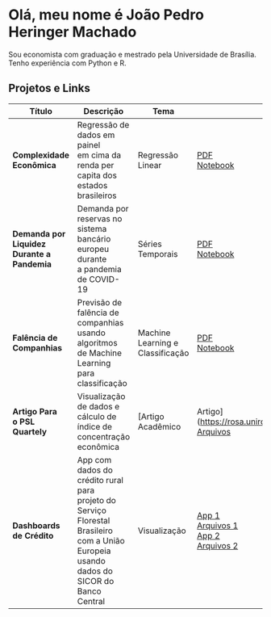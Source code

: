 # Olá, meu nome é João Pedro Heringer Machado 

Sou economista com graduação e mestrado pela Universidade de Brasília. Tenho experiência com Python e R. 

## Projetos e Links

|Título|Descrição|Tema|Links|
|---|---|---|---|
|**Complexidade <br> Econômica**| Regressão de dados em painel <br> em cima da renda per <br> capita dos estados brasileiros|Regressão Linear| [PDF](https://github.com/jpeconomia/exports-complexity/blob/main/Complexidade%20econ%C3%B4mica%20e%20renda%20per%20capita.pdf) <br> [Notebook](https://github.com/jpeconomia/exports-complexity/blob/main/Complexidade%20econ%C3%B4mica%20e%20renda%20per%20capita.ipynb)|
|**Demanda por Liquidez <br> Durante a Pandemia**|Demanda por reservas no sistema <br> bancário europeu durante <br> a pandemia de COVID-19|Séries <br> Temporais|[PDF](https://github.com/jpeconomia/dados-de-liquidez/blob/main/Liquidity%20data.pdf) <br> [Notebook](https://github.com/jpeconomia/dados-de-liquidez/blob/main/Liquidity%20data.ipynb)|
|**Falência de <br> Companhias**|Previsão de falência de <br> companhias usando algoritmos <br> de Machine Learning para <br> classificação|Machine <br> Learning e <br> Classificação|[PDF](https://github.com/jpeconomia/ML-classification/blob/main/Company%20Bankruptcy.pdf) <br> [Notebook](https://github.com/jpeconomia/ML-classification/blob/main/Company%20Bankruptcy.ipynb)|
|**Artigo Para <br> o PSL Quartely**|Visualização de dados e <br> cálculo de índice de <br> concentração econômica|[Artigo <br> Acadêmico|Artigo](https://rosa.uniroma1.it/rosa04/psl_quarterly_review/article/view/18916/17291) <br> [Arquivos](https://github.com/jpeconomia/artigo-PSL)|
|**Dashboards de Crédito**|App com dados do crédito rural para <br> projeto do Serviço Florestal Brasileiro <br> com a União Europeia usando <br> dados do SICOR do Banco Central|Visualização|[App 1](https://app-credito-programas.onrender.com/) <br> [Arquivos 1](https://github.com/jpeconomia/app-credito-programas) <br> [App 2](https://dash-credito-rural.onrender.com/) <br> [Arquivos 2](https://github.com/jpeconomia/Dados-de-Cr-dito-Rural)|




<!--
**jpeconomia/jpeconomia** is a ✨ _special_ ✨ repository because its `README.md` (this file) appears on your GitHub profile.

Here are some ideas to get you started:

- 🔭 I’m currently working on ...
- 🌱 I’m currently learning ...
- 👯 I’m looking to collaborate on ...
- 🤔 I’m looking for help with ...
- 💬 Ask me about ...
- 📫 How to reach me: ...
- 😄 Pronouns: ...
- ⚡ Fun fact: ...
-->
